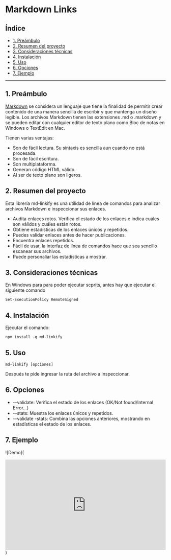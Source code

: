 # Markdown Links

## Índice

* [1. Preámbulo](#1-preámbulo)
* [2. Resumen del proyecto](#2-resumen-del-proyecto)
* [3. Consideraciones técnicas](#3-consideraciones-técnicas)
* [4. Instalación](#5-instalación)
* [5. Uso](#6-uso)
* [6. Opciones](#7-opciones)
* [7. Ejemplo](#8-ejemplo)

***

## 1. Preámbulo

[Markdown](https://markdown.es/?utm_source=hashnode&utm_medium=hashnode+rix&utm_campaign=rix_chatbot_answer) se considera un lenguaje que tiene la finalidad de permitir crear contenido de una manera sencilla de escribir y que mantenga un diseño legible.
Los archivos Markdown tienen las extensiones .md o .markdown y se pueden editar con cualquier editor de texto plano como Bloc de notas en Windows o TextEdit en Mac.

Tienen varias ventajas:
* Son de fácil lectura. Su sintaxis es sencilla aun cuando no está procesada.
* Son de fácil escritura.
* Son multiplataforma.
* Generan código HTML válido.
* Al ser de texto plano son ligeros.

## 2. Resumen del proyecto

Esta librería md-linkify es una utilidad de línea de comandos para analizar archivos Markdown e inspeccionar sus enlaces.
* Audita enlaces rotos. Verifica el estado de los enlaces e indica cuáles son válidos y cuáles están rotos.
* Obtiene estadísticas de los enlaces únicos y repetidos.
* Puedes validar enlaces antes de hacer publicaciones.
* Encuentra enlaces repetidos.
* Fácil de usar, la interfaz de línea de comandos hace que sea sencillo escanear sus archivos.
* Puede personaliar las estadistícas a mostrar.

## 3. Consideraciones técnicas


En Windows para para poder ejecutar scprits, antes hay que ejecutar el siguiente comando

`Set-ExecutionPolicy RemoteSigned`

## 4. Instalación

Ejecutar el comando:

`npm install -g md-linkify`

## 5. Uso

`md-linkify [opciones]`

Después te pide ingresar la ruta del archivo a inspeccionar.

## 6. Opciones

* --validate: Verifica el estado de los enlaces (OK/Not found/Internal Error...)
* --stats: Muestra los enlaces únicos y repetidos.
* --validate -stats: Combina las opciones anteriores, mostrando en estadísticas el estado de los enlaces.

## 7. Ejemplo

  ![Demo](<div style="position: relative; padding-bottom: 56.074766355140184%; height: 0;"><iframe src="https://www.loom.com/embed/f2276bb1bb2f4de59d23c2baf02db6cc?sid=4629cab7-ce66-4d65-97e1-02a398223988" frameborder="0" webkitallowfullscreen mozallowfullscreen allowfullscreen style="position: absolute; top: 0; left: 0; width: 100%; height: 100%;"></iframe></div>)
